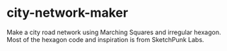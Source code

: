 # city-network-maker
Make a city road network using Marching Squares and irregular hexagon. Most of the hexagon code and inspiration is from SketchPunk Labs.
